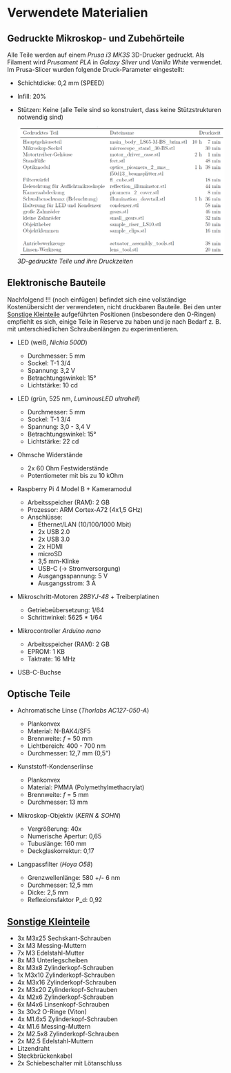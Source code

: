 # Verwendete Materialien 

## Gedruckte Mikroskop- und Zubehörteile

Alle Teile werden auf einem *Prusa i3 MK3S* 3D-Drucker gedruckt. Als Filament wird *Prusament PLA* in *Galaxy Silver* und *Vanilla White* verwendet.
Im Prusa-Slicer wurden folgende Druck-Parameter eingestellt:
* Schichtdicke: 0,2 mm (SPEED)
* Infill: 20\%
* Stützen: Keine (alle Teile sind so konstruiert, dass keine Stützstrukturen notwendig sind)

    <p align="left">
    <img src="01_Bilder/Tabelle_Druckzeiten.PNG" width="550">
    <em><br />3D-gedruckte Teile und ihre Druckzeiten</em>
    </p>



## Elektronische Bauteile

Nachfolgend !!! (noch einfügen) befindet sich eine vollständige Kostenübersicht der verwendeten, nicht druckbaren Bauteile. Bei den unter [Sonstige Kleinteile](sonstige-kleinteile) aufgeführten Positionen (insbesondere den O-Ringen) empfiehlt es sich, einige Teile in Reserve zu haben und je nach Bedarf z. B. mit unterschiedlichen Schraubenlängen zu experimentieren.

* LED (weiß, *Nichia 500D*)
    * Durchmesser: 5 mm
    * Sockel: T-1 3/4
    * Spannung: 3,2 V
    * Betrachtungswinkel: 15°
    * Lichtstärke: 10 cd

* LED (grün, 525 nm, *LuminousLED ultrahell*)
    * Durchmesser: 5 mm
    * Sockel: T-1 3/4
    * Spannung: 3,0 - 3,4 V
    * Betrachtungswinkel: 15°
    * Lichtstärke: 22 cd

* Ohmsche Widerstände
    * 2x 60 Ohm Festwiderstände
    * Potentiometer mit bis zu 10 kOhm

* Raspberry Pi 4 Model B + Kameramodul
    * Arbeitsspeicher (RAM): 2 GB
    * Prozessor: ARM Cortex-A72 (4x1,5 GHz)
    * Anschlüsse:
      * Ethernet/LAN (10/100/1000 Mbit)
      * 2x USB 2.0
      * 2x USB 3.0
      * 2x HDMI
      * microSD
      * 3,5 mm-Klinke
      * USB-C ($\to$ Stromversorgung)
      * Ausgangsspannung: 5 V
      * Ausgangsstrom: 3 A

* Mikroschritt-Motoren *28BYJ-48* + Treiberplatinen
    * Getriebeübersetzung: 1/64
    * Schrittwinkel: 5625 * 1/64

* Mikrocontroller *Arduino nano*
    * Arbeitsspeicher (RAM): 2 GB
    * EPROM: 1 KB
    * Taktrate: 16 MHz

* USB-C-Buchse

## Optische Teile

* Achromatische Linse (*Thorlabs AC127-050-A*)
    * Plankonvex
    * Material: N-BAK4/SF5
    * Brennweite: *f* = 50 mm
    * Lichtbereich: 400 - 700 nm
    * Durchmesser: 12,7 mm (0,5")

* Kunststoff-Kondenserlinse
    * Plankonvex
    * Material: PMMA (Polymethylmethacrylat)
    * Brennweite: *f* = 5 mm
    * Durchmesser: 13 mm

* Mikroskop-Objektiv (*KERN & SOHN*)
    * Vergrößerung: 40x
    * Numerische Apertur: 0,65
    * Tubuslänge: 160 mm
    * Deckglaskorrektur: 0,17

* Langpassfilter (*Hoya O58*)
    * Grenzwellenlänge: 580 +/- 6 nm
    * Durchmesser: 12,5 mm
    * Dicke: 2,5 mm
    * Reflexionsfaktor P_d: 0,92


## [Sonstige Kleinteile](sonstige-kleinteile)

* 3x M3x25 Sechskant-Schrauben
* 3x M3 Messing-Muttern
* 7x M3 Edelstahl-Mutter
* 8x M3 Unterlegscheiben
* 8x M3x8 Zylinderkopf-Schrauben
* 1x M3x10 Zylinderkopf-Schrauben
* 4x M3x16 Zylinderkopf-Schrauben
* 2x M3x20 Zylinderkopf-Schrauben
* 4x M2x6 Zylinderkopf-Schrauben
* 6x M4x6 Linsenkopf-Schrauben
* 3x 30x2 O-Ringe (Viton)
* 4x M1.6x5 Zylinderkopf-Schrauben
* 4x M1.6 Messing-Muttern
* 2x M2.5x8 Zylinderkopf-Schrauben
* 2x M2.5 Edelstahl-Muttern
* Litzendraht
* Steckbrückenkabel
* 2x Schiebeschalter mit Lötanschluss

